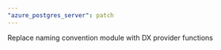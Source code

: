 ```yaml
---
"azure_postgres_server": patch
---
```


Replace naming convention module with DX provider functions
